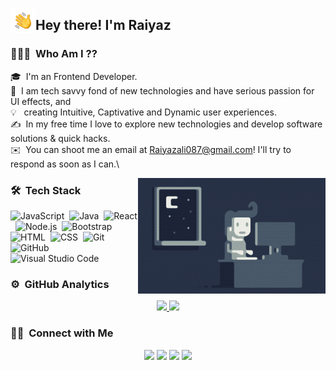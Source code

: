 

<img alt="Night Coding" src="https://github.com/raiyazali/raiyazali/blob/main/Hand%20Wave.gif" width='40' align="left"/><h2>Hey there! I'm Raiyaz</h2>

<!-- ## 👋 &nbsp;Hey there! I'm Raiyaz -->

### 👨🏻‍💻 &nbsp;Who Am I ??

🎓 &nbsp;I'm an Frontend Developer.\
🌱 &nbsp;I am tech savvy fond of new technologies and have serious passion for UI effects, and \
💡 &nbsp; creating Intuitive, Captivative and Dynamic user experiences.\
✍️ &nbsp;In my free time I love to explore new technologies and develop software solutions & quick hacks.\
✉️ &nbsp;You can shoot me an email at Raiyazali087@gmail.com! I'll try to respond as soon as I can.\


<img alt="Night Coding" src="https://github.com/raiyazali/raiyazali/blob/main/Night-Coding.gif" align="right"/>

### 🛠 &nbsp;Tech Stack


![JavaScript](https://img.shields.io/badge/-JavaScript-05122A?style=flat&logo=javascript)&nbsp;
![Java](https://img.shields.io/badge/-Java-05122A?style=flat&logo=Java&logoColor=FFA518)&nbsp;
![React](https://img.shields.io/badge/-React-05122A?style=flat&logo=react)&nbsp;
![Node.js](https://img.shields.io/badge/-Node.js-05122A?style=flat&logo=node.js)&nbsp;
![Bootstrap](https://img.shields.io/badge/-Bootstrap-05122A?style=flat&logo=bootstrap&logoColor=563D7C)\
![HTML](https://img.shields.io/badge/-HTML-05122A?style=flat&logo=HTML5)&nbsp;
![CSS](https://img.shields.io/badge/-CSS-05122A?style=flat&logo=CSS3&logoColor=1572B6)&nbsp;
![Git](https://img.shields.io/badge/-Git-05122A?style=flat&logo=git)&nbsp;
![GitHub](https://img.shields.io/badge/-GitHub-05122A?style=flat&logo=github)&nbsp;
![Visual Studio Code](https://img.shields.io/badge/-Visual%20Studio%20Code-05122A?style=flat&logo=visual-studio-code&logoColor=007ACC)&nbsp;

### ⚙️ &nbsp;GitHub Analytics

<p align="center">
<a href="https://github.com/raiyazali">
  <img height="180em" src="https://github-readme-stats-eight-theta.vercel.app/api?username=raiyazali&show_icons=true&theme=algolia&include_all_commits=true&count_private=true"/>
  <img height="180em" src="https://github-readme-stats-eight-theta.vercel.app/api/top-langs/?username=raiyazali&layout=compact&langs_count=8&theme=algolia"/>
</a>
</p>

### 🤝🏻 &nbsp;Connect with Me

<p align="center">
<a href="https://www.linkedin.com/in/raiyazali/"><img src="https://img.shields.io/badge/-Raiyaz%20-0077B5?style=flat&logo=Linkedin&logoColor=white"/></a>
<a href="mailto:raiyazali087@gmail.com"><img src="https://img.shields.io/badge/-raiyazali087@gmail.com-D14836?style=flat&logo=Gmail&logoColor=white"/></a>
<a href="https://www.instagram.com/online.raiyaz/"><img src="https://img.shields.io/badge/-@online.raiyaz__-E4405F?style=flat&logo=Instagram&logoColor=white"/></a>
<a href="https://www.facebook.com/profile.php?id=100008804677602"><img src="https://img.shields.io/badge/-@raiyazahmadkhan-1877F2?style=flat&logo=Facebook&logoColor=white"/></a>
</p>

<!---
raiyazali/raiyazali is a ✨ special ✨ repository because its `README.md` (this file) appears on your GitHub profile.
You can click the Preview link to take a look at your changes.
--->
